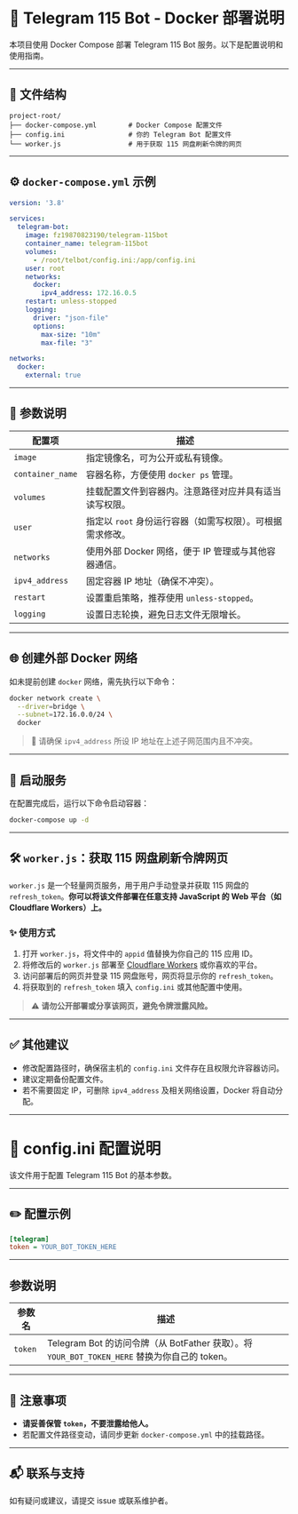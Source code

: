 # 🐳 Telegram 115 Bot - Docker 部署说明

本项目使用 Docker Compose 部署 Telegram 115 Bot 服务。以下是配置说明和使用指南。

---

## 📁 文件结构

```
project-root/
├── docker-compose.yml        # Docker Compose 配置文件
├── config.ini                # 你的 Telegram Bot 配置文件
└── worker.js                 # 用于获取 115 网盘刷新令牌的网页
```

---

## ⚙️ `docker-compose.yml` 示例

```yaml
version: '3.8'

services:
  telegram-bot:
    image: fz19870823190/telegram-115bot
    container_name: telegram-115bot
    volumes:
      - /root/telbot/config.ini:/app/config.ini
    user: root
    networks:
      docker:
        ipv4_address: 172.16.0.5
    restart: unless-stopped
    logging:
      driver: "json-file"
      options:
        max-size: "10m"
        max-file: "3"

networks:
  docker:
    external: true
```

---

## 📝 参数说明

| 配置项           | 描述 |
|------------------|------|
| `image`          | 指定镜像名，可为公开或私有镜像。 |
| `container_name` | 容器名称，方便使用 `docker ps` 管理。 |
| `volumes`        | 挂载配置文件到容器内。注意路径对应并具有适当读写权限。 |
| `user`           | 指定以 `root` 身份运行容器（如需写权限）。可根据需求修改。 |
| `networks`       | 使用外部 Docker 网络，便于 IP 管理或与其他容器通信。 |
| `ipv4_address`   | 固定容器 IP 地址（确保不冲突）。 |
| `restart`        | 设置重启策略，推荐使用 `unless-stopped`。 |
| `logging`        | 设置日志轮换，避免日志文件无限增长。 |

---

## 🌐 创建外部 Docker 网络

如未提前创建 `docker` 网络，需先执行以下命令：

```bash
docker network create \
  --driver=bridge \
  --subnet=172.16.0.0/24 \
  docker
```

> 📌 请确保 `ipv4_address` 所设 IP 地址在上述子网范围内且不冲突。

---

## 🚀 启动服务

在配置完成后，运行以下命令启动容器：

```bash
docker-compose up -d
```

---

## 🛠️ `worker.js`：获取 115 网盘刷新令牌网页

`worker.js` 是一个轻量网页服务，用于用户手动登录并获取 115 网盘的 `refresh_token`。**你可以将该文件部署在任意支持 JavaScript 的 Web 平台（如 Cloudflare Workers）上。**

### ✨ 使用方式

1. 打开 `worker.js`，将文件中的 `appid` 值替换为你自己的 115 应用 ID。
2. 将修改后的 `worker.js` 部署至 [Cloudflare Workers](https://workers.cloudflare.com/) 或你喜欢的平台。
3. 访问部署后的网页并登录 115 网盘账号，网页将显示你的 `refresh_token`。
4. 将获取到的 `refresh_token` 填入 `config.ini` 或其他配置中使用。

> ⚠️ **请勿公开部署或分享该网页，避免令牌泄露风险。**

---

## ✅ 其他建议

- 修改配置路径时，确保宿主机的 `config.ini` 文件存在且权限允许容器访问。
- 建议定期备份配置文件。
- 若不需要固定 IP，可删除 `ipv4_address` 及相关网络设置，Docker 将自动分配。

---

# 📄 config.ini 配置说明

该文件用于配置 Telegram 115 Bot 的基本参数。

---

## ✏️ 配置示例

```ini
[telegram]
token = YOUR_BOT_TOKEN_HERE
```

---

## 参数说明

| 参数名 | 描述 |
|--------|------|
| `token` | Telegram Bot 的访问令牌（从 BotFather 获取）。将 `YOUR_BOT_TOKEN_HERE` 替换为你自己的 token。 |

---

## 🚨 注意事项

- **请妥善保管 `token`，不要泄露给他人。**
- 若配置文件路径变动，请同步更新 `docker-compose.yml` 中的挂载路径。

---

## 📬 联系与支持

如有疑问或建议，请提交 issue 或联系维护者。
